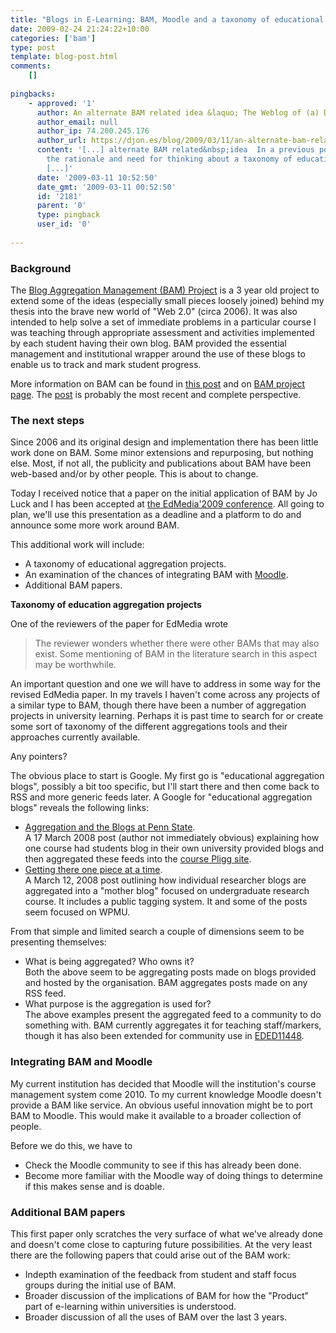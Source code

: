 ```yaml
---
title: "Blogs in E-Learning: BAM, Moodle and a taxonomy of educational aggregation projects?"
date: 2009-02-24 21:24:22+10:00
categories: ['bam']
type: post
template: blog-post.html
comments:
    []
    
pingbacks:
    - approved: '1'
      author: An alternate BAM related idea &laquo; The Weblog of (a) David Jones
      author_email: null
      author_ip: 74.200.245.176
      author_url: https://djon.es/blog/2009/03/11/an-alternate-bam-related-idea/
      content: '[...] alternate BAM related&nbsp;idea  In a previous post I talked about
        the rationale and need for thinking about a taxonomy of educational aggregation
        [...]'
      date: '2009-03-11 10:52:50'
      date_gmt: '2009-03-11 00:52:50'
      id: '2181'
      parent: '0'
      type: pingback
      user_id: '0'
    
---
```

### Background

The [Blog Aggregation Management (BAM) Project](/blog2/research/bam-blog-aggregation-management/) is a 3 year old project to extend some of the ideas (especially small pieces loosely joined) behind my thesis into the brave new world of "Web 2.0" (circa 2006). It was also intended to help solve a set of immediate problems in a particular course I was teaching through appropriate assessment and activities implemented by each student having their own blog. BAM provided the essential management and institutional wrapper around the use of these blogs to enable us to track and mark student progress.

More information on BAM can be found in [this post](/blog2/2009/02/11/bam-making-e-learning-technology-more-protean/) and on [BAM project page](/blog2/research/bam-blog-aggregation-management/). The [post](/blog2/2009/02/11/bam-making-e-learning-technology-more-protean/) is probably the most recent and complete perspective.

### The next steps

Since 2006 and its original design and implementation there has been little work done on BAM. Some minor extensions and repurposing, but nothing else. Most, if not all, the publicity and publications about BAM have been web-based and/or by other people. This is about to change.

Today I received notice that a paper on the initial application of BAM by Jo Luck and I has been accepted at [the EdMedia'2009 conference](http://www.aace.org/edmedia/). All going to plan, we'll use this presentation as a deadline and a platform to do and announce some more work around BAM.

This additional work will include:

- A taxonomy of educational aggregation projects.
- An examination of the chances of integrating BAM with [Moodle](http://www.moodle.org/).
- Additional BAM papers.

**Taxonomy of education aggregation projects**

One of the reviewers of the paper for EdMedia wrote

> The reviewer wonders whether there were other BAMs that may also exist. Some mentioning of BAM in the literature search in this aspect may be worthwhile.

An important question and one we will have to address in some way for the revised EdMedia paper. In my travels I haven't come across any projects of a similar type to BAM, though there have been a number of aggregation projects in university learning. Perhaps it is past time to search for or create some sort of taxonomy of the different aggregations tools and their approaches currently available.

Any pointers?

The obvious place to start is Google. My first go is "educational aggregation blogs", possibly a bit too specific, but I'll start there and then come back to RSS and more generic feeds later. A Google for "educational aggregation blogs" reveals the following links:

- [Aggregation and the Blogs at Penn State](http://ets.tlt.psu.edu/blogs-at-psu/aggregation-and-the-blogs-at-penn-state/).  
    A 17 March 2008 post (author not immediately obvious) explaining how one course had students blog in their own university provided blogs and then aggregated these feeds into the [course Pligg site](http://engage.tlt.psu.edu/disruptive/).
- [Getting there one piece at a time](http://wmblogs.net/2008/03/12/getting-there-one-piece-at-a-time/).  
    A March 12, 2008 post outlining how individual researcher blogs are aggregated into a "mother blog" focused on undergraduate research course. It includes a public tagging system. It and some of the posts seem focused on WPMU.

From that simple and limited search a couple of dimensions seem to be presenting themselves:

- What is being aggregated? Who owns it?  
    Both the above seem to be aggregating posts made on blogs provided and hosted by the organisation. BAM aggregates posts made on any RSS feed.
- What purpose is the aggregation is used for?  
    The above examples present the aggregated feed to a community to do something with. BAM currently aggregates it for teaching staff/markers, though it has also been extended for community use in [EDED11448](http://webfuse.cqu.edu.au/Courses/EDED11448/).

### Integrating BAM and Moodle

My current institution has decided that Moodle will the institution's course management system come 2010. To my current knowledge Moodle doesn't provide a BAM like service. An obvious useful innovation might be to port BAM to Moodle. This would make it available to a broader collection of people.

Before we do this, we have to

- Check the Moodle community to see if this has already been done.
- Become more familiar with the Moodle way of doing things to determine if this makes sense and is doable.

### Additional BAM papers

This first paper only scratches the very surface of what we've already done and doesn't come close to capturing future possibilities. At the very least there are the following papers that could arise out of the BAM work:

- Indepth examination of the feedback from student and staff focus groups during the initial use of BAM.
- Broader discussion of the implications of BAM for how the "Product" part of e-learning within universities is understood.
- Broader discussion of all the uses of BAM over the last 3 years.